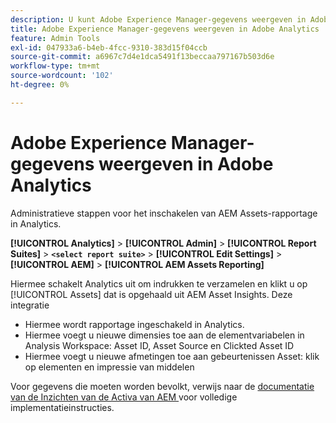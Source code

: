 ```yaml
---
description: U kunt Adobe Experience Manager-gegevens weergeven in Adobe Analytics
title: Adobe Experience Manager-gegevens weergeven in Adobe Analytics
feature: Admin Tools
exl-id: 047933a6-b4eb-4fcc-9310-383d15f04ccb
source-git-commit: a6967c7d4e1dca5491f13beccaa797167b503d6e
workflow-type: tm+mt
source-wordcount: '102'
ht-degree: 0%

---
```


# Adobe Experience Manager-gegevens weergeven in Adobe Analytics

Administratieve stappen voor het inschakelen van AEM Assets-rapportage in Analytics.

**[!UICONTROL Analytics]** > **[!UICONTROL Admin]** > **[!UICONTROL Report Suites]** > **`<select report suite>`** > **[!UICONTROL Edit Settings]** > **[!UICONTROL AEM]** > **[!UICONTROL AEM Assets Reporting]**

Hiermee schakelt Analytics uit om indrukken te verzamelen en klikt u op [!UICONTROL Assets] dat is opgehaald uit AEM Asset Insights. Deze integratie

* Hiermee wordt rapportage ingeschakeld in Analytics.
* Hiermee voegt u nieuwe dimensies toe aan de elementvariabelen in Analysis Workspace: Asset ID, Asset Source en Clickted Asset ID
* Hiermee voegt u nieuwe afmetingen toe aan gebeurtenissen Asset: klik op elementen en impressie van middelen

Voor gegevens die moeten worden bevolkt, verwijs naar de [ documentatie van de Inzichten van de Activa van AEM ](https://experienceleague.adobe.com/docs/experience-manager-cloud-service/assets/manage/assets-insights.html) voor volledige implementatieinstructies.

<!--The content in this article is duplicated with the content in the Integration guide (aem-assets-reporting.md)-->
